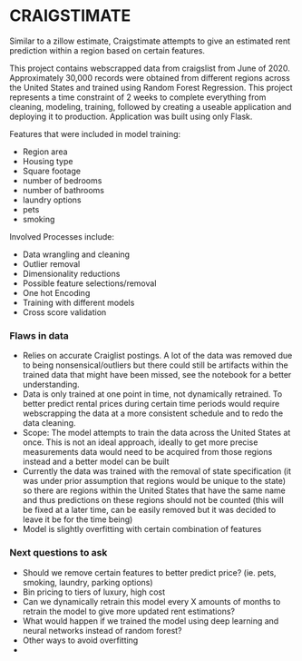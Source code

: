 # CRAIGSTIMATE

Similar to a zillow estimate, Craigstimate attempts to give an estimated rent prediction within a region based on certain features. 

This project contains webscrapped data from craigslist from June of 2020. Approximately 30,000 records were obtained from different regions across the United States and trained using Random Forest Regression. This project represents a time constraint of 2 weeks to complete everything from cleaning, modeling, training, followed by creating a useable application and deploying it to production. Application was built using only Flask.

Features that were included in model training:
- Region area
- Housing type
- Square footage
- number of bedrooms
- number of bathrooms
- laundry options
- pets
- smoking

Involved Processes include:
- Data wrangling and cleaning
- Outlier removal 
- Dimensionality reductions
- Possible feature selections/removal
- One hot Encoding
- Training with different models
- Cross score validation

### Flaws in data
- Relies on accurate Craiglist postings. A lot of the data was removed due to being nonsensical/outliers but there could still be artifacts within the trained data that might have been missed, see the notebook for a better understanding.
- Data is only trained at one point in time, not dynamically retrained. To better predict rental prices during certain time periods would require webscrapping the data at a more consistent schedule and to redo the data cleaning.
- Scope: The model  attempts to train the data across the United States at once. This is not an ideal approach, ideally to get more precise measurements data would need to be acquired from those regions instead and a better model can be built
- Currently the data was trained with the removal of state specification (it was under prior assumption that regions would be unique to the state) so there are regions within the United States that have the same name and thus predictions on these regions should not be counted (this will be fixed at a later time, can be easily removed but it was decided to leave it be for the time being)
- Model is slightly overfitting with certain combination of features


### Next questions to ask
- Should we remove certain features to better predict price? (ie. pets, smoking, laundry, parking options)
- Bin pricing to tiers of luxury, high cost
- Can we dynamically retrain this model every X amounts of months to retrain the model to give more updated rent estimations?
- What would happen if we trained the model using deep learning and neural networks instead of random forest?
- Other ways to avoid overfitting
- 